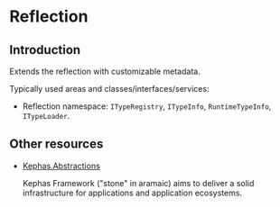 ﻿# Reflection

## Introduction

Extends the reflection with customizable metadata.

Typically used areas and classes/interfaces/services:
* Reflection namespace: ```ITypeRegistry```, ```ITypeInfo```, ```RuntimeTypeInfo```, ```ITypeLoader```.

## Other resources

* [Kephas.Abstractions](https://www.nuget.org/packages/Kephas.Abstractions)


    Kephas Framework ("stone" in aramaic) aims to deliver a solid infrastructure for applications and application ecosystems.
